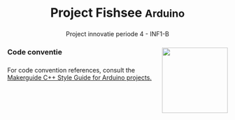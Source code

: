 <h1 align="center">Project Fishsee <small>Arduino</small></h1>

###

<p align="center">Project innovatie periode 4 - INF1-B</p>

###

<img align="right" height="150" src="https://i.imgflip.com/8iqaih.gif"  />

###

<h3 align="left">Code conventie</h3>

###

For code convention references, consult the [Makerguide C++ Style Guide for Arduino projects.](https://www.makerguides.com/c-style-guide-for-arduino-projects)

###
